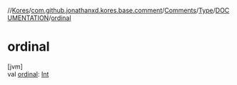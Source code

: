 //[Kores](../../../../../index.md)/[com.github.jonathanxd.kores.base.comment](../../../index.md)/[Comments](../../index.md)/[Type](../index.md)/[DOCUMENTATION](index.md)/[ordinal](ordinal.md)

# ordinal

[jvm]\
val [ordinal](ordinal.md): [Int](https://kotlinlang.org/api/latest/jvm/stdlib/kotlin/-int/index.html)
